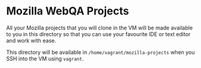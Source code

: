 # Mozilla WebQA Projects

All your Mozilla projects that you will clone in the VM will be made available
to you in this directory so that you can use your favourite IDE or text editor
and work with ease.

This directory will be available in `/home/vagrant/mozilla-projects` when you
SSH into the VM using `vagrant`.
